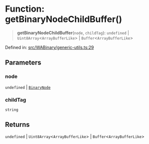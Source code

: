 # Function: getBinaryNodeChildBuffer()

> **getBinaryNodeChildBuffer**(`node`, `childTag`): `undefined` \| `Uint8Array`\<`ArrayBufferLike`\> \| `Buffer`\<`ArrayBufferLike`\>

Defined in: [src/WABinary/generic-utils.ts:29](https://github.com/Fokusdotid/bail/blob/3bcafd64e13ba51a595ace0ee7bd2c9c52ab1814/src/WABinary/generic-utils.ts#L29)

## Parameters

### node

`undefined` | [`BinaryNode`](../type-aliases/BinaryNode.md)

### childTag

`string`

## Returns

`undefined` \| `Uint8Array`\<`ArrayBufferLike`\> \| `Buffer`\<`ArrayBufferLike`\>
